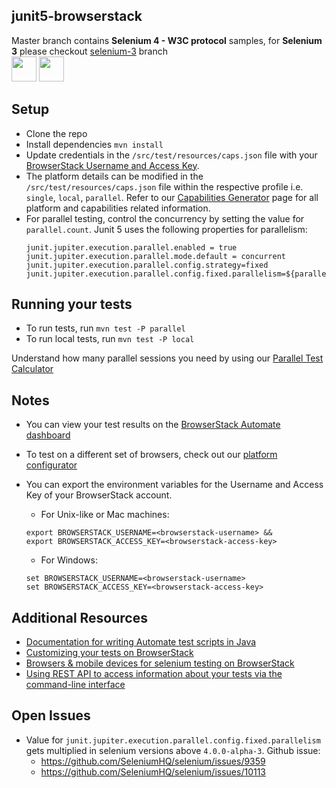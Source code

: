##  junit5-browserstack
Master branch contains **Selenium 4 - W3C protocol** samples, for **Selenium 3** please checkout [selenium-3](https://github.com/nithyamn/junit5-browserstack/tree/selenium-3) branch
</br>
<a href="https://browserstack.com"><img src="https://avatars.githubusercontent.com/u/1119453?s=200&v=4" width="40" height="40"></a>
<a href="https://junit.org/junit5/"><img src="https://camo.githubusercontent.com/abbaedce4b226ea68b0fd43521472b0b146d5ed57956116f69752f43e7ddd7d8/68747470733a2f2f6a756e69742e6f72672f6a756e6974352f6173736574732f696d672f6a756e6974352d6c6f676f2e706e67" width="40" height="40" ></a>

## Setup
* Clone the repo
* Install dependencies `mvn install`
* Update credentials in the `/src/test/resources/caps.json` file with your [BrowserStack Username and Access Key](https://www.browserstack.com/accounts/settings).
* The platform details can be modified in the `/src/test/resources/caps.json` file within the respective profile i.e. `single`, `local`, `parallel`. Refer to our [Capabilities Generator](https://www.browserstack.com/automate/capabilities?tag=selenium-4) page for all platform and capabilities related information.
* For parallel testing, control the concurrency by setting the value for `parallel.count`. Junit 5 uses the following properties for parallelism:
  ```
  junit.jupiter.execution.parallel.enabled = true
  junit.jupiter.execution.parallel.mode.default = concurrent
  junit.jupiter.execution.parallel.config.strategy=fixed
  junit.jupiter.execution.parallel.config.fixed.parallelism=${parallel.count}
  ```
## Running your tests
* To run tests, run `mvn test -P parallel`
* To run local tests, run `mvn test -P local`

Understand how many parallel sessions you need by using our [Parallel Test Calculator](https://www.browserstack.com/automate/parallel-calculator?ref=github)

## Notes
* You can view your test results on the [BrowserStack Automate dashboard](https://www.browserstack.com/automate)
* To test on a different set of browsers, check out our [platform configurator](https://www.browserstack.com/automate/java#setting-os-and-browser)
* You can export the environment variables for the Username and Access Key of your BrowserStack account.

  * For Unix-like or Mac machines:
  ```
  export BROWSERSTACK_USERNAME=<browserstack-username> &&
  export BROWSERSTACK_ACCESS_KEY=<browserstack-access-key>
  ```
  
  * For Windows:
  ```
  set BROWSERSTACK_USERNAME=<browserstack-username>
  set BROWSERSTACK_ACCESS_KEY=<browserstack-access-key>
  ```


## Additional Resources
* [Documentation for writing Automate test scripts in Java](https://www.browserstack.com/automate/java)
* [Customizing your tests on BrowserStack](https://www.browserstack.com/automate/capabilities)
* [Browsers & mobile devices for selenium testing on BrowserStack](https://www.browserstack.com/list-of-browsers-and-platforms?product=automate)
* [Using REST API to access information about your tests via the command-line interface](https://www.browserstack.com/automate/rest-api)

## Open Issues
* Value for `junit.jupiter.execution.parallel.config.fixed.parallelism` gets multiplied in selenium versions above `4.0.0-alpha-3`. 
  Github issue:
  * https://github.com/SeleniumHQ/selenium/issues/9359
  * https://github.com/SeleniumHQ/selenium/issues/10113
